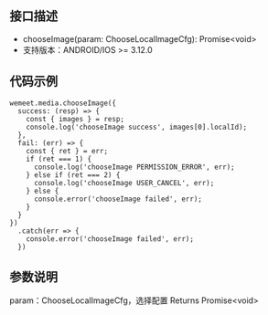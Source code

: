 ## 接口描述
- chooseImage(param: ChooseLocalImageCfg): Promise&lt;void&gt;
- 支持版本：ANDROID/IOS >= 3.12.0

## 代码示例
```
wemeet.media.chooseImage({
  success: (resp) => {
    const { images } = resp;
    console.log('chooseImage success', images[0].localId);
  },
  fail: (err) => {
    const { ret } = err;
    if (ret === 1) {
      console.log('chooseImage PERMISSION_ERROR', err);
    } else if (ret === 2) {
      console.log('chooseImage USER_CANCEL', err);
    } else {
      console.error('chooseImage failed', err);
    }
  }
})
  .catch(err => {
    console.error('chooseImage failed', err);
  })

```

## 参数说明

param：ChooseLocalImageCfg，选择配置 
Returns Promise&lt;void&gt; 

